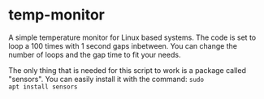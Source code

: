 # temp-monitor
A simple temperature monitor for Linux based systems. The code is set to loop a 100 times with 1 second gaps inbetween. You can change the number of loops and the gap time to fit your needs.

The only thing that is needed for this script to work is a package called "sensors". You can easily install it with the command:
<code>sudo apt install sensors</code>
